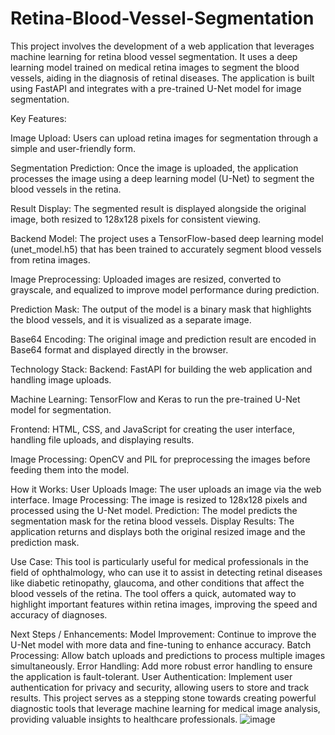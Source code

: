 # Retina-Blood-Vessel-Segmentation
This project involves the development of a web application that leverages machine learning for retina blood vessel segmentation. It uses a deep learning model trained on medical retina images to segment the blood vessels, aiding in the diagnosis of retinal diseases. The application is built using FastAPI and integrates with a pre-trained U-Net model for image segmentation.

Key Features:

Image Upload: Users can upload retina images for segmentation through a simple and user-friendly form.

Segmentation Prediction: Once the image is uploaded, the application processes the image using a deep learning model (U-Net) to segment the blood vessels in the retina.

Result Display: The segmented result is displayed alongside the original image, both resized to 128x128 pixels for consistent viewing.

Backend Model: The project uses a TensorFlow-based deep learning model (unet_model.h5) that has been trained to accurately segment blood vessels from retina images.

Image Preprocessing: Uploaded images are resized, converted to grayscale, and equalized to improve model performance during prediction.

Prediction Mask: The output of the model is a binary mask that highlights the blood vessels, and it is visualized as a separate image.

Base64 Encoding: The original image and prediction result are encoded in Base64 format and displayed directly in the browser.

Technology Stack:
Backend: FastAPI for building the web application and handling image uploads.

Machine Learning: TensorFlow and Keras to run the pre-trained U-Net model for segmentation.

Frontend: HTML, CSS, and JavaScript for creating the user interface, handling file uploads, and displaying results.

Image Processing: OpenCV and PIL for preprocessing the images before feeding them into the model.

How it Works:
User Uploads Image: The user uploads an image via the web interface.
Image Processing: The image is resized to 128x128 pixels and processed using the U-Net model.
Prediction: The model predicts the segmentation mask for the retina blood vessels.
Display Results: The application returns and displays both the original resized image and the prediction mask.

Use Case:
This tool is particularly useful for medical professionals in the field of ophthalmology, who can use it to assist in detecting retinal diseases like diabetic retinopathy, glaucoma, and other conditions that affect the blood vessels of the retina. The tool offers a quick, automated way to highlight important features within retina images, improving the speed and accuracy of diagnoses.

Next Steps / Enhancements:
Model Improvement: Continue to improve the U-Net model with more data and fine-tuning to enhance accuracy.
Batch Processing: Allow batch uploads and predictions to process multiple images simultaneously.
Error Handling: Add more robust error handling to ensure the application is fault-tolerant.
User Authentication: Implement user authentication for privacy and security, allowing users to store and track results.
This project serves as a stepping stone towards creating powerful diagnostic tools that leverage machine learning for medical image analysis, providing valuable insights to healthcare professionals.
![image](https://github.com/user-attachments/assets/95ce8b9e-0fe2-428d-b1fd-8b81e53b6ab1)
